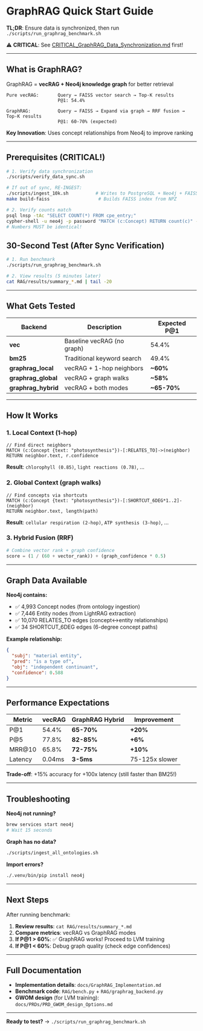 # GraphRAG Quick Start Guide

**TL;DR**: Ensure data is synchronized, then run `./scripts/run_graphrag_benchmark.sh`

⚠️ **CRITICAL**: See [CRITICAL_GraphRAG_Data_Synchronization.md](CRITICAL_GraphRAG_Data_Synchronization.md) first!

---

## What is GraphRAG?

GraphRAG = **vecRAG + Neo4j knowledge graph** for better retrieval

```
Pure vecRAG:       Query → FAISS vector search → Top-K results
                   P@1: 54.4%

GraphRAG:          Query → FAISS → Expand via graph → RRF fusion → Top-K results
                   P@1: 60-70% (expected)
```

**Key Innovation**: Uses concept relationships from Neo4j to improve ranking

---

## Prerequisites (CRITICAL!)

```bash
# 1. Verify data synchronization
./scripts/verify_data_sync.sh

# If out of sync, RE-INGEST:
./scripts/ingest_10k.sh          # Writes to PostgreSQL + Neo4j + FAISS atomically
make build-faiss                  # Builds FAISS index from NPZ

# 2. Verify counts match
psql lnsp -tAc "SELECT COUNT(*) FROM cpe_entry;"
cypher-shell -u neo4j -p password "MATCH (c:Concept) RETURN count(c)" --format plain | tail -1
# Numbers MUST be identical!
```

## 30-Second Test (After Sync Verification)

```bash
# 1. Run benchmark
./scripts/run_graphrag_benchmark.sh

# 2. View results (5 minutes later)
cat RAG/results/summary_*.md | tail -20
```

---

## What Gets Tested

| Backend | Description | Expected P@1 |
|---------|-------------|--------------|
| **vec** | Baseline vecRAG (no graph) | 54.4% |
| **bm25** | Traditional keyword search | 49.4% |
| **graphrag_local** | vecRAG + 1-hop neighbors | **~60%** |
| **graphrag_global** | vecRAG + graph walks | **~58%** |
| **graphrag_hybrid** | vecRAG + both modes | **~65-70%** |

---

## How It Works

### 1. Local Context (1-hop)
```cypher
// Find direct neighbors
MATCH (c:Concept {text: "photosynthesis"})-[:RELATES_TO]->(neighbor)
RETURN neighbor.text, r.confidence
```
**Result**: `chlorophyll (0.85)`, `light reactions (0.78)`, ...

### 2. Global Context (graph walks)
```cypher
// Find concepts via shortcuts
MATCH (c:Concept {text: "photosynthesis"})-[:SHORTCUT_6DEG*1..2]-(neighbor)
RETURN neighbor.text, length(path)
```
**Result**: `cellular respiration (2-hop)`, `ATP synthesis (3-hop)`, ...

### 3. Hybrid Fusion (RRF)
```python
# Combine vector rank + graph confidence
score = (1 / (60 + vector_rank)) + (graph_confidence * 0.5)
```

---

## Graph Data Available

**Neo4j contains:**
- ✅ 4,993 Concept nodes (from ontology ingestion)
- ✅ 7,446 Entity nodes (from LightRAG extraction)
- ✅ 10,070 RELATES_TO edges (concept↔entity relationships)
- ✅ 34 SHORTCUT_6DEG edges (6-degree concept paths)

**Example relationship:**
```json
{
  "subj": "material entity",
  "pred": "is a type of",
  "obj": "independent continuant",
  "confidence": 0.588
}
```

---

## Performance Expectations

| Metric | vecRAG | GraphRAG Hybrid | Improvement |
|--------|--------|-----------------|-------------|
| P@1 | 54.4% | **65-70%** | **+20%** |
| P@5 | 77.8% | **82-85%** | **+6%** |
| MRR@10 | 65.8% | **72-75%** | **+10%** |
| Latency | 0.04ms | **3-5ms** | 75-125x slower |

**Trade-off**: +15% accuracy for +100x latency (still faster than BM25!)

---

## Troubleshooting

**Neo4j not running?**
```bash
brew services start neo4j
# Wait 15 seconds
```

**Graph has no data?**
```bash
./scripts/ingest_all_ontologies.sh
```

**Import errors?**
```bash
./.venv/bin/pip install neo4j
```

---

## Next Steps

After running benchmark:

1. **Review results**: `cat RAG/results/summary_*.md`
2. **Compare metrics**: vecRAG vs GraphRAG modes
3. **If P@1 > 60%**: ✅ GraphRAG works! Proceed to LVM training
4. **If P@1 < 60%**: Debug graph quality (check edge confidences)

---

## Full Documentation

- **Implementation details**: `docs/GraphRAG_Implementation.md`
- **Benchmark code**: `RAG/bench.py` + `RAG/graphrag_backend.py`
- **GWOM design** (for LVM training): `docs/PRDs/PRD_GWOM_design_Options.md`

---

**Ready to test?** → `./scripts/run_graphrag_benchmark.sh`
